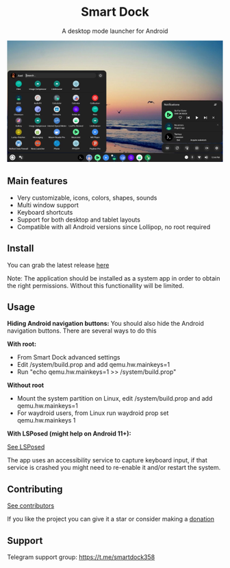 <div align="center">
  <h1>Smart Dock</h1>
  A desktop mode launcher for Android
</div>

![Screenshot](fastlane/metadata/android/en-US/images/phoneScreenshots/1.png)

## Main features
- Very customizable, icons, colors, shapes, sounds
- Multi window support
- Keyboard shortcuts
- Support for both desktop and tablet layouts
- Compatible with all Android versions since Lollipop, no root required

## Install

You can grab the latest release [here](https://github.com/axel358/smartdock/releases)

Note: The application should be installed as a system app in order to obtain the right permissions.
Without this functionallity will be limited.

## Usage

**Hiding Android navigation buttons:**
You should also hide the Android navigation buttons. There are several ways to do this

**With root:**
- From Smart Dock advanced settings
- Edit /system/build.prop and add qemu.hw.mainkeys=1
- Run "echo qemu.hw.mainkeys=1 >> /system/build.prop"

**Without root**
- Mount the system partition on Linux, edit /system/build.prop and add qemu.hw.mainkeys=1  
- For waydroid users, from Linux run waydroid prop set qemu.hw.mainkeys 1

**With LSPosed (might help on Android 11+):**

[See LSPosed](LSPosed.md)

The app uses an accessibility service to capture keyboard input, if that service is crashed you might need to re-enable it and/or restart the system.

## Contributing

[See contributors](Contributors.md)

If you like the project you can give it a star or consider making a [donation](https://paypal.me/KSMaan7)

## Support

Telegram support group: https://t.me/smartdock358
